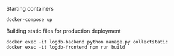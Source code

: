 Starting containers

    docker-compose up

Building static files for production deployment

    docker exec -it logdb-backend python manage.py collectstatic
    docker exec -it logdb-frontend npm run build